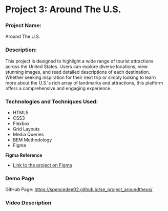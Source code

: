 # Project 3: Around The U.S.

### Project Name:

Around The U.S.

### Description:

This project is designed to highlight a wide range of tourist attractions across the United States. Users can explore diverse locations, view stunning images, and read detailed descriptions of each destination. Whether seeking inspiration for their next trip or simply looking to learn more about the U.S.'s rich array of landmarks and attractions, this platform offers a comprehensive and engaging experience.

### Technologies and Techniques Used:

- HTML5
- CSS3
- Flexbox
- Grid Layouts
- Media Queries
- BEM Methodology
- Figma

**Figma Reference**

- [Link to the project on Figma](https://www.figma.com/file/ii4xxsJ0ghevUOcssTlHZv/Sprint-3%3A-Around-the-US?node-id=0%3A1)

### Demo Page

GitHub Page: https://spencedee02.github.io/se_project_aroundtheus/

### Video Description
